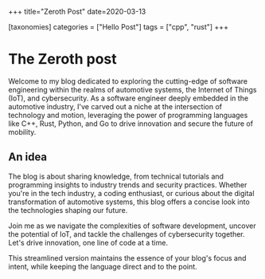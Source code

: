 +++
title="Zeroth Post"
date=2020-03-13

[taxonomies]
categories = ["Hello Post"]
tags = ["cpp", "rust"]
+++


# The Zeroth post
Welcome to my blog dedicated to exploring the cutting-edge of software engineering within the realms of automotive systems, the Internet of Things (IoT), and cybersecurity. As a software engineer deeply embedded in the automotive industry, I've carved out a niche at the intersection of technology and motion, leveraging the power of programming languages like C++, Rust, Python, and Go to drive innovation and secure the future of mobility.

## An idea
The blog is about sharing knowledge, from technical tutorials and programming insights to industry trends and security practices. Whether you're in the tech industry, a coding enthusiast, or curious about the digital transformation of automotive systems, this blog offers a concise look into the technologies shaping our future.

Join me as we navigate the complexities of software development, uncover the potential of IoT, and tackle the challenges of cybersecurity together. Let's drive innovation, one line of code at a time.

This streamlined version maintains the essence of your blog's focus and intent, while keeping the language direct and to the point.

